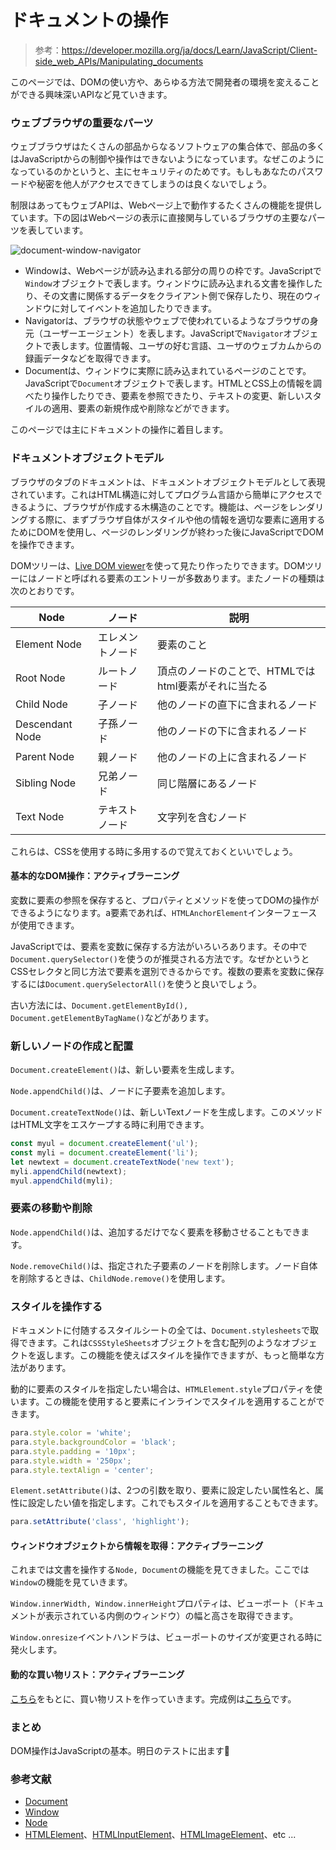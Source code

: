 # ドキュメントの操作

> 参考：https://developer.mozilla.org/ja/docs/Learn/JavaScript/Client-side_web_APIs/Manipulating_documents

このページでは、DOMの使い方や、あらゆる方法で開発者の環境を変えることができる興味深いAPIなど見ていきます。

### ウェブブラウザの重要なパーツ

ウェブブラウザはたくさんの部品からなるソフトウェアの集合体で、部品の多くはJavaScriptからの制御や操作はできないようになっています。なぜこのようになっているのかというと、主にセキュリティのためです。もしもあなたのパスワードや秘密を他人がアクセスできてしまうのは良くないでしょう。

制限はあってもウェブAPIは、Webページ上で動作するたくさんの機能を提供しています。下の図はWebページの表示に直接関与しているブラウザの主要なパーツを表しています。

![document-window-navigator](https://developer.mozilla.org/en-US/docs/Learn/JavaScript/Client-side_web_APIs/Manipulating_documents/document-window-navigator.png)

- Windowは、Webページが読み込まれる部分の周りの枠です。JavaScriptで`Window`オブジェクトで表します。ウィンドウに読み込まれる文書を操作したり、その文書に関係するデータをクライアント側で保存したり、現在のウィンドウに対してイベントを追加したりできます。
- Navigatorは、ブラウザの状態やウェブで使われているようなブラウザの身元（ユーザーエージェント）を表します。JavaScriptで`Navigator`オブジェクトで表します。位置情報、ユーザの好む言語、ユーザのウェブカムからの録画データなどを取得できます。
- Documentは、ウィンドウに実際に読み込まれているページのことです。JavaScriptで`Document`オブジェクトで表します。HTMLとCSS上の情報を調べたり操作したりでき、要素を参照できたり、テキストの変更、新しいスタイルの適用、要素の新規作成や削除などができます。

このページでは主にドキュメントの操作に着目します。

### ドキュメントオブジェクトモデル

ブラウザのタブのドキュメントは、ドキュメントオブジェクトモデルとして表現されています。これはHTML構造に対してプログラム言語から簡単にアクセスできるように、ブラウザが作成する木構造のことです。機能は、ページをレンダリングする際に、まずブラウザ自体がスタイルや他の情報を適切な要素に適用するためにDOMを使用し、ページのレンダリングが終わった後にJavaScriptでDOMを操作できます。

DOMツリーは、[Live DOM viewer](https://software.hixie.ch/utilities/js/live-dom-viewer/)を使って見たり作ったりできます。DOMツリーにはノードと呼ばれる要素のエントリーが多数あります。またノードの種類は次のとおりです。

| Node            | ノード           | 説明                                                 |
| --------------- | ---------------- | ---------------------------------------------------- |
| Element Node    | エレメントノード | 要素のこと                                           |
| Root Node       | ルートノード     | 頂点のノードのことで、HTMLではhtml要素がそれに当たる |
| Child Node      | 子ノード         | 他のノードの直下に含まれるノード                     |
| Descendant Node | 子孫ノード       | 他のノードの下に含まれるノード                       |
| Parent Node     | 親ノード         | 他のノードの上に含まれるノード                       |
| Sibling Node    | 兄弟ノード       | 同じ階層にあるノード                                 |
| Text Node       | テキストノード   | 文字列を含むノード                                   |

これらは、CSSを使用する時に多用するので覚えておくといいでしょう。

#### 基本的なDOM操作：アクティブラーニング

変数に要素の参照を保存すると、プロパティとメソッドを使ってDOMの操作ができるようになります。a要素であれば、`HTMLAnchorElement`インターフェースが使用できます。

JavaScriptでは、要素を変数に保存する方法がいろいろあります。その中で`Document.querySelector()`を使うのが推奨される方法です。なぜかというとCSSセレクタと同じ方法で要素を選別できるからです。複数の要素を変数に保存するには`Document.querySelectorAll()`を使うと良いでしょう。

古い方法には、`Document.getElementById(), Document.getElementByTagName()`などがあります。

### 新しいノードの作成と配置

`Document.createElement()`は、新しい要素を生成します。

`Node.appendChild()`は、ノードに子要素を追加します。

`Document.createTextNode()`は、新しいTextノードを生成します。このメソッドはHTML文字をエスケープする時に利用できます。

```js
const myul = document.createElement('ul');
const myli = document.createElement('li');
let newtext = document.createTextNode('new text');
myli.appendChild(newtext);
myul.appendChild(myli);
```

### 要素の移動や削除

`Node.appendChild()`は、追加するだけでなく要素を移動させることもできます。

`Node.removeChild()`は、指定された子要素のノードを削除します。ノード自体を削除するときは、`ChildNode.remove()`を使用します。

### スタイルを操作する

ドキュメントに付随するスタイルシートの全ては、`Document.stylesheets`で取得できます。これは`CSSStyleSheets`オブジェクトを含む配列のようなオブジェクトを返します。この機能を使えばスタイルを操作できますが、もっと簡単な方法があります。

動的に要素のスタイルを指定したい場合は、`HTMLElement.style`プロパティを使います。この機能を使用すると要素にインラインでスタイルを適用することができます。

```js
para.style.color = 'white';
para.style.backgroundColor = 'black';
para.style.padding = '10px';
para.style.width = '250px';
para.style.textAlign = 'center';
```

`Element.setAttribute()`は、2つの引数を取り、要素に設定したい属性名と、属性に設定したい値を指定します。これでもスタイルを適用することもできます。

```js
para.setAttribute('class', 'highlight');
```

#### ウィンドウオブジェクトから情報を取得：アクティブラーニング

これまでは文書を操作する`Node, Document`の機能を見てきました。ここでは`Window`の機能を見ていきます。

`Window.innerWidth, Window.innerHeight`プロパティは、ビューポート（ドキュメントが表示されている内側のウィンドウ）の幅と高さを取得できます。

`Window.onresize`イベントハンドラは、ビューポートのサイズが変更される時に発火します。

#### 動的な買い物リスト：アクティブラーニング

[こちら](https://developer.mozilla.org/ja/docs/Learn/JavaScript/Client-side_web_APIs/Manipulating_documents#%E5%AE%9F%E8%B7%B5%E5%AD%A6%E7%BF%92_%E5%8B%95%E7%9A%84%E3%81%AA%E8%B2%B7%E3%81%84%E7%89%A9%E3%83%AA%E3%82%B9%E3%83%88)をもとに、買い物リストを作っていきます。完成例は[こちら](https://mdn.github.io/learning-area/javascript/apis/document-manipulation/shopping-list-finished.html)です。

### まとめ

DOM操作はJavaScriptの基本。明日のテストに出ます🫥

### 参考文献

- [Document](https://developer.mozilla.org/ja/docs/Web/API/Document)
- [Window](https://developer.mozilla.org/ja/docs/Web/API/Window)
- [Node](https://developer.mozilla.org/ja/docs/Web/API/Node)
- [HTMLElement](https://developer.mozilla.org/ja/docs/Web/API/HTMLElement)、[HTMLInputElement](https://developer.mozilla.org/ja/docs/Web/API/HTMLInputElement)、[HTMLImageElement](https://developer.mozilla.org/ja/docs/Web/API/HTMLImageElement)、etc ...
